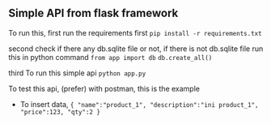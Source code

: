 
Simple API from flask framework
----

To run this, first run the requirements first
``pip install -r requirements.txt``

second check if there any db.sqlite file or not,
if there is not db.sqlite file
run this in python command
``from app import db``
``db.create_all()``

third To run this simple api 
``python app.py``

To test this api, (prefer) with postman, this is the example
* To insert data, 
``
{
    "name":"product_1",
    "description":"ini product_1",
    "price":123,
    "qty":2
}
``
